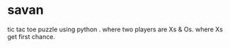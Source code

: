 # savan
tic tac toe puzzle using python . where two players are Xs &amp; Os. where Xs get first chance.
